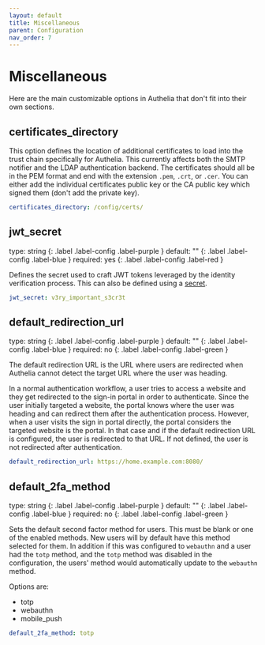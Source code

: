 ```yaml
---
layout: default
title: Miscellaneous
parent: Configuration
nav_order: 7
---
```


# Miscellaneous

Here are the main customizable options in Authelia that don't fit into their own sections.

## certificates_directory

This option defines the location of additional certificates to load into the trust chain specifically for Authelia.
This currently affects both the SMTP notifier and the LDAP authentication backend. The certificates should all be in the
PEM format and end with the extension `.pem`, `.crt`, or `.cer`. You can either add the individual certificates public
key or the CA public key which signed them (don't add the private key).

```yaml
certificates_directory: /config/certs/
```

## jwt_secret
<div markdown="1">
type: string
{: .label .label-config .label-purple } 
default: ""
{: .label .label-config .label-blue }
required: yes
{: .label .label-config .label-red }
</div>

Defines the secret used to craft JWT tokens leveraged by the identity
verification process. This can also be defined using a [secret](./secrets.md).

```yaml
jwt_secret: v3ry_important_s3cr3t
```

## default_redirection_url
<div markdown="1">
type: string
{: .label .label-config .label-purple } 
default: ""
{: .label .label-config .label-blue }
required: no
{: .label .label-config .label-green }
</div>

The default redirection URL is the URL where users are redirected when Authelia cannot detect the target URL where the
user was heading.

In a normal authentication workflow, a user tries to access a website and they get redirected to the sign-in portal in
order to authenticate. Since the user initially targeted a website, the portal knows where the user was heading and
can redirect them after the authentication process. However, when a user visits the sign in portal directly, the portal
considers the targeted website is the portal. In that case and if the default redirection URL is configured, the user is
redirected to that URL. If not defined, the user is not redirected after authentication.

```yaml
default_redirection_url: https://home.example.com:8080/
```

## default_2fa_method
<div markdown="1">
type: string
{: .label .label-config .label-purple } 
default: ""
{: .label .label-config .label-blue }
required: no
{: .label .label-config .label-green }
</div>

Sets the default second factor method for users. This must be blank or one of the enabled methods. New users will by
default have this method selected for them. In addition if this was configured to `webauthn` and a user had the `totp`
method, and the `totp` method was disabled in the configuration, the users' method would automatically update to the
`webauthn` method.

Options are:

- totp
- webauthn
- mobile_push

```yaml
default_2fa_method: totp
```
